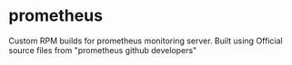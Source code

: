 # prometheus
Custom RPM builds for prometheus monitoring server. Built using Official source files from "prometheus github developers"
